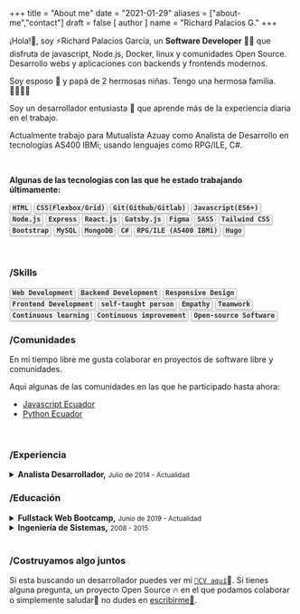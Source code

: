 +++
title = "About me"
date = "2021-01-29"
aliases = ["about-me","contact"]
draft = false
[ author ]
  name = "Richard Palacios G."
+++

¡Hola!👋, soy ⚡Richard Palacios García, un **Software Developer**  👨‍💻 que disfruta de javascript, Node.js, Docker, linux y comunidades Open Source. Desarrollo webs y aplicaciones con backends y frontends modernos.

Soy <data value="de Celia">esposo 💑</data> y papá de 2 hermosas <data value="Rosi & Eli">niñas</data>. Tengo una hermosa familia. 👨‍👩‍👧‍👧

Soy un desarrollador entusiasta 💪 que aprende más de la experiencia diaria en el trabajo.

Actualmente trabajo para Mutualista Azuay como Analista de Desarrollo en tecnologías AS400 IBMi; usando lenguajes como RPG/ILE, C#.

</br>
<span></span>


**Algunas de las tecnologias con las que he estado trabajando últimamente:**
<p>
<kbd>HTML</kbd> <kbd>CSS(Flexbox/Grid)</kbd> <kbd>Git(Github/Gitlab)</kbd> <kbd>Javascript(ES6+)</kbd> <kbd>Node.js</kbd> <kbd>Express</kbd> <kbd>React.js</kbd> <kbd>Gatsby.js</kbd> <kbd>Figma</kbd> <kbd>SASS</kbd> <kbd>Tailwind CSS</kbd> <kbd>Bootstrap</kbd> <kbd>MySQL</kbd> <kbd>MongoDB</kbd> <kbd>C#</kbd> <kbd>RPG/ILE (AS400 IBMi)</kbd> <kbd>Hugo</kbd>
</p>
</br>
<span></span>


### /Skills
<kbd>Web Development</kbd> <kbd>Backend Development</kbd> <kbd>Responsive Design</kbd> <kbd>Frontend Development</kbd> <kbd>self-taught person</kbd> <kbd>Empathy</kbd> <kbd>Teamwork</kbd> <kbd>Continuous learning</kbd> <kbd>Continuous improvement</kbd> <kbd>Open-source Software</kbd>

<span></span>

### /Comunidades
En mi tiempo libre me gusta colaborar en proyectos de software libre y comunidades.

Aqui algunas de las comunidades en las que he participado hasta ahora:

* [Javascript Ecuador](http://javascript.ec/)
* [Python Ecuador](https://python.ec/)

</br>
<span></span>

### /Experiencia
<details>
 <summary> <strong>Analista Desarrollador,</strong> <small>Julio de 2014 - Actualidad</small></summary>
 <samp>Mutualista Azuay, Banca, Cuenca-Ecuador</samp>
 <ul>
    <li>Desarrollo AS400 IBMi: RPG, RPG/ILE, DB2</li>
    <li>Desarrollo Web con C#</li>
    <li>Soporte a usuario e incedentes, mesa de ayuda.</li>
    <li>Standby, soporte horario extendido.</li>
 </ul>
</details>

<span></span>

### /Educación
<details>
   <summary><strong>Fullstack Web Bootcamp,</strong> <small>Junio de 2019 - Actualidad</small></summary>
   <samp>Keepcoding, Bootcamp de Desarrollo Web, España</samp>
   <ul>
      <li>Git, GitHub, GitLab, Sourcetree, Gitkraken</li>
      <li>HTML5, HTML Semántico, CSS, Responsive Web</li>
      <li>Javascript, ES6, POO</li>
      <li>Node.js, Expressjs, Mongodb</li>
      <li>React.js</li>
      <li>..más</li>
   </ul>
   <small>Estoy en un proceso de continuo aprendizaje y constantemente buscando ser una mejor persona y profesional. Actualmente estoy cursando un bootcamp de desarrollo web en [keepcoding](https://keepcoding.io/es/keepcoding-web-development-master-bootcamp/), donde estoy aprendiendo muchísimo y reforzando mi background en tecnologías web como Javascript ES6, Typescript, Node.js, Python, Reactjs, AWS, etc.</small>
</details>

<details>
   <summary><strong>Ingeniería de Sistemas,</strong> <small>2008 - 2015</small></summary>
 <samp>Universidad Politécnica Salesiana, Bachelor's Degree, Cuenca-Ecuador</samp>
</details>

</br>
<span></span>

### /Costruyamos algo juntos

Si esta buscando un desarrollador puedes ver mi [`📄CV aquí`](https://drive.google.com/file/d/1RUYtDW6Z8KiGVurfvLwlCpb9xQVrjCeZ/view)👀. Si tienes alguna pregunta, un proyecto Open Source 🔥 en el que podamos colaborar o simplemente saludar🖖 no dudes en [escribirme📧](apalaciosg91@gmail.com).

<style>
kbd {
    background-color: #eee;
    border-radius: 3px;
    border: 1px solid #b4b4b4;
    box-shadow: 0 1px 1px rgba(0, 0, 0, .2), 0 2px 0 0 rgba(255, 255, 255, .7) inset;
    color: #333;
    display: inline-block;
    font-size: .85em;
    font-weight: 700;
    line-height: 1;
    padding: 2px 4px;
    white-space: nowrap;
   }
</style>